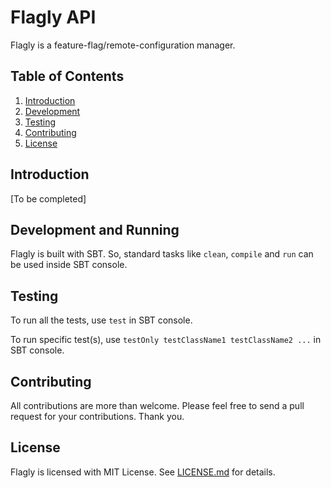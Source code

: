# Flagly API

Flagly is a feature-flag/remote-configuration manager.

## Table of Contents

1. [Introduction](#introduction)
2. [Development](#development)
3. [Testing](#testing)
4. [Contributing](#contributing)
5. [License](#license)

## Introduction

\[To be completed\]

## Development and Running

Flagly is built with SBT. So, standard tasks like `clean`, `compile` and `run` can be used inside SBT console.

## Testing

To run all the tests, use `test` in SBT console.

To run specific test(s), use `testOnly testClassName1 testClassName2 ...` in SBT console.

## Contributing

All contributions are more than welcome. Please feel free to send a pull request for your contributions. Thank you.

## License

Flagly is licensed with MIT License. See [LICENSE.md](LICENSE.md) for details.

